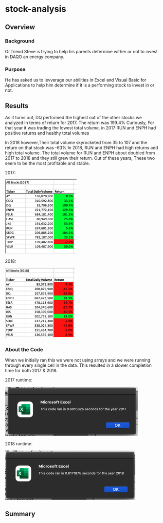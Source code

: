 # stock-analysis

## Overview 

### Background
Or friend Steve is trying to help his parents determine wither or not to invest in DAQO an energy company. 

### Purpose
He has asked us to levverage our abilities in Excel and Visual Basic for Applications to help him determine if it is a performing stock to invest in or not.

## Results
As it turns out, DQ performed the highest out of the other stocks we analyzed in terms of return for 2017. The return was 199.4% Curiously, For that year it was trading the lowest total volume. in 2017 RUN  and ENPH had positive returns and healthy total volumes

In 2018 however,Their total volume skyrocketed from 35 to 107 and the return on that stock was -63% In 2018, RUN and ENPH had high returns and high total volume.
The total volume for RUN and ENPH about doubled from 2017 to 2018 and they still grew their return. Out of these years, These two seem to be the most profitable and stable. 

2017:

![2017 Table](https://github.com/joshdaniels/stock-analysis/blob/main/2017_table.png)


2018:

![2018 Table](https://github.com/joshdaniels/stock-analysis/blob/main/2018_table.png)

### About the Code

When we initially ran this we were not using arrays and we were running through every single cell in the data. This resulted in a slower completion time for both 2017 & 2018.

2017 runtime:

![2017 Runtime](https://github.com/joshdaniels/stock-analysis/blob/main/2017_before.png)

2018 runtime:

![2018 Runtime](https://github.com/joshdaniels/stock-analysis/blob/main/2018_before.png)

## Summary

